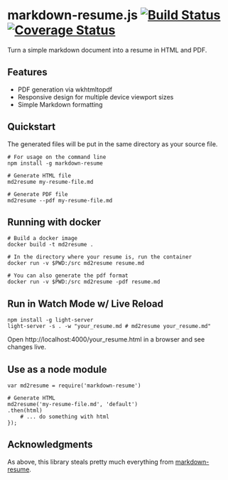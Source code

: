 markdown-resume.js [![Build Status](https://travis-ci.org/c0bra/markdown-resume-js.svg?branch=master)](https://travis-ci.org/c0bra/markdown-resume-js) [![Coverage Status](https://coveralls.io/repos/c0bra/markdown-resume-js/badge.svg?branch=master&service=github)](https://coveralls.io/github/c0bra/markdown-resume-js?branch=master)
==================

Turn a simple markdown document into a resume in HTML and PDF.

## Features

* PDF generation via wkhtmltopdf
* Responsive design for multiple device viewport sizes
* Simple Markdown formatting

## Quickstart

The generated files will be put in the same directory as your source file.

    # For usage on the command line
    npm install -g markdown-resume

    # Generate HTML file
    md2resume my-resume-file.md

    # Generate PDF file
    md2resume --pdf my-resume-file.md

## Running with docker

    # Build a docker image
    docker build -t md2resume .

    # In the directory where your resume is, run the container
    docker run -v $PWD:/src md2resume resume.md

    # You can also generate the pdf format
    docker run -v $PWD:/src md2resume -pdf resume.md

## Run in Watch Mode w/ Live Reload

    npm install -g light-server
    light-server -s . -w "your_resume.md # md2resume your_resume.md"

  Open http://localhost:4000/your_resume.html in a browser and see changes live.

## Use as a node module

    var md2resume = require('markdown-resume')

    # Generate HTML
    md2resume('my-resume-file.md', 'default')
    .then(html)
        # ... do something with html
    });

## Acknowledgments

As above, this library steals pretty much everything from [markdown-resume](https://github.com/there4/markdown-resume).
